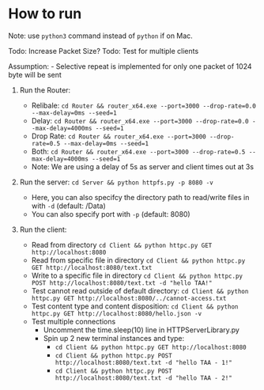# How to run
Note: use `python3` command instead of `python` if on Mac.

Todo: Increase Packet Size?
Todo: Test for multiple clients

Assumption: 
    - Selective repeat is implemented for only one packet of 1024 byte will be sent

1. Run the Router: 
    - Relibale: `cd Router && router_x64.exe --port=3000 --drop-rate=0.0 --max-delay=0ms --seed=1`
    - Delay: `cd Router && router_x64.exe --port=3000 --drop-rate=0.0 --max-delay=4000ms --seed=1`
    - Drop Rate: `cd Router && router_x64.exe --port=3000 --drop-rate=0.5 --max-delay=0ms --seed=1`
    - Both: `cd Router && router_x64.exe --port=3000 --drop-rate=0.5 --max-delay=4000ms --seed=1`
    - Note: We are using a delay of 5s as server and client times out at 3s

2. Run the server: `cd Server && python httpfs.py -p 8080 -v`
    - Here, you can also specifcy the directory path to read/write files in with `-d` (default: /Data)
    - You can also specify port with `-p` (default: 8080)

3. Run the client: 
    - Read from directory `cd Client && python httpc.py GET http://localhost:8080`
    - Read from specific file in directory `cd Client && python httpc.py GET http://localhost:8080/text.txt`
    - Write to a specific file in directory `cd Client && python httpc.py POST http://localhost:8080/text.txt -d "hello TAA!"`
    - Test cannot read outside of default directory: `cd Client && python httpc.py GET http://localhost:8080/../cannot-access.txt`
    - Test content type and content disposition: `cd Client && python httpc.py GET http://localhost:8080/hello.json -v`
    - Test multiple connections
        - Uncomment the time.sleep(10) line in HTTPServerLibrary.py
        - Spin up 2 new terminal instances and type:
            - `cd Client && python httpc.py GET http://localhost:8080`
            - `cd Client && python httpc.py POST http://localhost:8080/text.txt -d "hello TAA - 1!"`
            - `cd Client && python httpc.py POST http://localhost:8080/text.txt -d "hello TAA - 2!"`